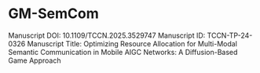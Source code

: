 # GM-SemCom
Manuscript DOI: 10.1109/TCCN.2025.3529747
Manuscript ID: TCCN-TP-24-0326
Manuscript Title: Optimizing Resource Allocation for Multi-Modal Semantic Communication in Mobile AIGC Networks: A Diffusion-Based Game Approach
